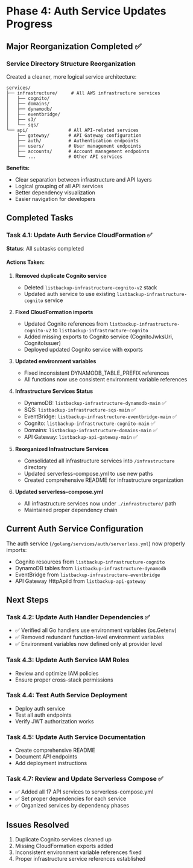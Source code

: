 # Phase 4: Auth Service Updates Progress

## Major Reorganization Completed ✅

### Service Directory Structure Reorganization
Created a cleaner, more logical service architecture:

```
services/
├── infrastructure/     # All AWS infrastructure services
│   ├── cognito/
│   ├── domains/
│   ├── dynamodb/
│   ├── eventbridge/
│   ├── s3/
│   └── sqs/
└── api/               # All API-related services
    ├── gateway/       # API Gateway configuration
    ├── auth/          # Authentication endpoints
    ├── users/         # User management endpoints
    ├── accounts/      # Account management endpoints
    └── ...            # Other API services
```

**Benefits:**
- Clear separation between infrastructure and API layers
- Logical grouping of all API services
- Better dependency visualization
- Easier navigation for developers

## Completed Tasks

### Task 4.1: Update Auth Service CloudFormation ✅
**Status**: All subtasks completed

#### Actions Taken:
1. **Removed duplicate Cognito service**
   - Deleted `listbackup-infrastructure-cognito-v2` stack
   - Updated auth service to use existing `listbackup-infrastructure-cognito` service
   
2. **Fixed CloudFormation imports**
   - Updated Cognito references from `listbackup-infrastructure-cognito-v2` to `listbackup-infrastructure-cognito`
   - Added missing exports to Cognito service (CognitoJwksUri, CognitoIssuer)
   - Deployed updated Cognito service with exports

3. **Updated environment variables**
   - Fixed inconsistent DYNAMODB_TABLE_PREFIX references
   - All functions now use consistent environment variable references

4. **Infrastructure Services Status**
   - DynamoDB: `listbackup-infrastructure-dynamodb-main` ✅
   - SQS: `listbackup-infrastructure-sqs-main` ✅  
   - EventBridge: `listbackup-infrastructure-eventbridge-main` ✅
   - Cognito: `listbackup-infrastructure-cognito-main` ✅
   - Domains: `listbackup-infrastructure-domains-main` ✅
   - API Gateway: `listbackup-api-gateway-main` ✅

5. **Reorganized Infrastructure Services**
   - Consolidated all infrastructure services into `/infrastructure` directory
   - Updated serverless-compose.yml to use new paths
   - Created comprehensive README for infrastructure organization

6. **Updated serverless-compose.yml**
   - All infrastructure services now under `./infrastructure/` path
   - Maintained proper dependency chain

## Current Auth Service Configuration

The auth service (`/golang/services/auth/serverless.yml`) now properly imports:
- Cognito resources from `listbackup-infrastructure-cognito`
- DynamoDB tables from `listbackup-infrastructure-dynamodb`
- EventBridge from `listbackup-infrastructure-eventbridge`
- API Gateway HttpApiId from `listbackup-api-gateway`

## Next Steps

### Task 4.2: Update Auth Handler Dependencies ✅
- ✅ Verified all Go handlers use environment variables (os.Getenv)
- ✅ Removed redundant function-level environment variables
- ✅ Environment variables now defined only at provider level

### Task 4.3: Update Auth Service IAM Roles
- Review and optimize IAM policies
- Ensure proper cross-stack permissions

### Task 4.4: Test Auth Service Deployment
- Deploy auth service
- Test all auth endpoints
- Verify JWT authorization works

### Task 4.5: Update Auth Service Documentation
- Create comprehensive README
- Document API endpoints
- Add deployment instructions

### Task 4.7: Review and Update Serverless Compose ✅
- ✅ Added all 17 API services to serverless-compose.yml
- ✅ Set proper dependencies for each service
- ✅ Organized services by dependency phases

## Issues Resolved
1. Duplicate Cognito services cleaned up
2. Missing CloudFormation exports added
3. Inconsistent environment variable references fixed
4. Proper infrastructure service references established